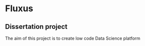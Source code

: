 # Fluxus

## Dissertation project
The aim of this project is to create low code Data Science platform

